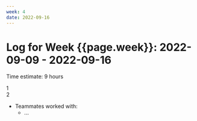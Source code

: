 ```yaml
---
week: 4
date: 2022-09-16
---
```

# Log for Week {{page.week}}: 2022-09-09 - 2022-09-16

Time estimate: 9 hours

1<br> 
2

- Teammates worked with:
  - ...

